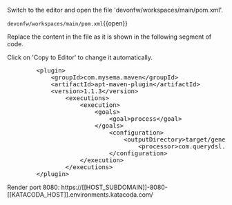 

Switch to the editor and open the file 'devonfw/workspaces/main/pom.xml'.

`devonfw/workspaces/main/pom.xml`{{open}}




Replace the content in the file as it is shown in the following segment of code.


Click on 'Copy to Editor' to change it automatically.

<pre class="file" data-filename="devonfw/workspaces/main/pom.xml" data-target="insert" data-marker="&lt;AnnotationProcessor&gt;">
        &lt;plugin&gt;
            &lt;groupId&gt;com.mysema.maven&lt;/groupId&gt;
            &lt;artifactId&gt;apt-maven-plugin&lt;/artifactId&gt;
            &lt;version&gt;1.1.3&lt;/version&gt;
                &lt;executions&gt;
                    &lt;execution&gt;
                        &lt;goals&gt;
                            &lt;goal&gt;process&lt;/goal&gt;
                        &lt;/goals&gt;
                            &lt;configuration&gt;
                                &lt;outputDirectory&gt;target/generated-sources/java&lt;/outputDirectory&gt;
                                    &lt;processor&gt;com.querydsl.apt.jpa.JPAAnnotationProcessor&lt;/processor&gt;
                            &lt;/configuration&gt;
                    &lt;/execution&gt;
                &lt;/executions&gt;
        &lt;/plugin&gt;</pre>

Render port 8080: https://[[HOST_SUBDOMAIN]]-8080-[[KATACODA_HOST]].environments.katacoda.com/
